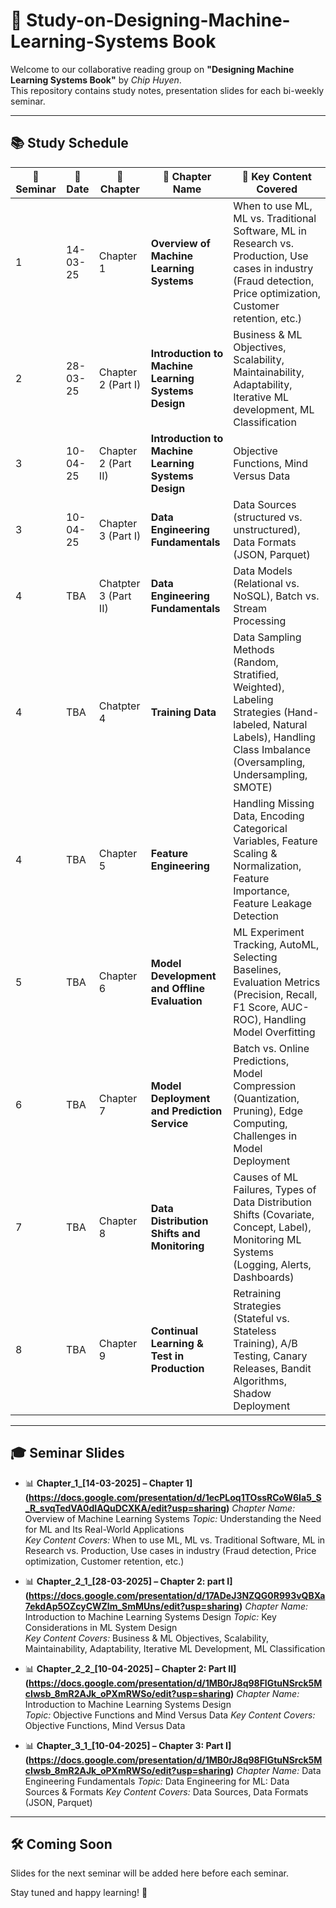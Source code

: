 # 🧠 Study-on-Designing-Machine-Learning-Systems Book

Welcome to our collaborative reading group on **"Designing Machine Learning Systems Book"** by *Chip Huyen*.  
This repository contains study notes, presentation slides for each bi-weekly seminar.

---

## 📚 Study Schedule

| 🔢 Seminar | 📅 Date       | 📖 Chapter     | 🧵 Chapter Name                                                                           | 🧩 Key Content Covered |
|------------|----------------|----------------|-------------------------------------------------------------------------------------|------------------------|
|  1  | 14-03-25       | Chapter 1       | **Overview of Machine Learning Systems**                   | When to use ML, ML vs. Traditional Software, ML in Research vs. Production, Use cases in industry (Fraud detection, Price optimization, Customer retention, etc.) |
|  2  | 28-03-25       | Chapter 2 (Part I)      | **Introduction to Machine Learning Systems Design** | Business & ML Objectives, Scalability, Maintainability, Adaptability, Iterative ML development, ML Classification |
|  3  | 10-04-25    | Chapter 2 (Part II)| **Introduction to Machine Learning Systems Design**                 | Objective Functions, Mind Versus Data |
|  3 | 10-04-25             | Chapter 3 (Part I)       | **Data Engineering Fundamentals**                | Data Sources (structured vs. unstructured), Data Formats (JSON, Parquet) |
|  4  | TBA            | Chatpter 3 (Part II)          | **Data Engineering Fundamentals**                | Data Models (Relational vs. NoSQL), Batch vs. Stream Processing |
|  4  | TBA            | Chatpter 4      | **Training Data**                | Data Sampling Methods (Random, Stratified, Weighted), Labeling Strategies (Hand-labeled, Natural Labels), Handling Class Imbalance (Oversampling, Undersampling, SMOTE) |
|  4  | TBA            | Chapter 5       | **Feature Engineering**                                               | Handling Missing Data, Encoding Categorical Variables, Feature Scaling & Normalization, Feature Importance, Feature Leakage Detection |
|  5 | TBA            | Chapter 6       | **Model Development and Offline Evaluation**                                               | ML Experiment Tracking, AutoML, Selecting Baselines, Evaluation Metrics (Precision, Recall, F1 Score, AUC-ROC), Handling Model Overfitting |
|  6  | TBA            | Chapter 7       | **Model Deployment and Prediction Service**                                                             | Batch vs. Online Predictions, Model Compression (Quantization, Pruning), Edge Computing, Challenges in Model Deployment |
|  7  | TBA            | Chapter 8       | **Data Distribution Shifts and Monitoring**                                                            | Causes of ML Failures, Types of Data Distribution Shifts (Covariate, Concept, Label), Monitoring ML Systems (Logging, Alerts, Dashboards) |
|  8  | TBA            | Chapter 9       | **Continual Learning & Test in Production**                                   | Retraining Strategies (Stateful vs. Stateless Training), A/B Testing, Canary Releases, Bandit Algorithms, Shadow Deployment |


---

## 🎓 Seminar Slides

- 📊 **Chapter_1_[14-03-2025]  – Chapter 1](https://docs.google.com/presentation/d/1ecPLoq1TOssRCoW6Ia5_S_R_svqTedVA0dIAQuDCXKA/edit?usp=sharing)**
  *Chapter Name:* Overview of Machine Learning Systems 
  *Topic:* Understanding the Need for ML and Its Real-World Applications  
  *Key Content Covers:* When to use ML, ML vs. Traditional Software, ML in Research vs. Production, Use cases in industry (Fraud detection, Price optimization, Customer retention, etc.)

- 📊 **Chapter_2_1_[28-03-2025] – Chapter 2: part I](https://docs.google.com/presentation/d/17ADeJ3NZQG0R993vQBXa7ekdAp5OZcyCWZlm_SmMUns/edit?usp=sharing)**
  *Chapter Name:* Introduction to Machine Learning Systems Design 
  *Topic:* Key Considerations in ML System Design  
  *Key Content Covers:* Business & ML Objectives, Scalability, Maintainability, Adaptability, Iterative ML Development, ML Classification

- 📊 **Chapter_2_2_[10-04-2025] – Chapter 2: Part II](https://docs.google.com/presentation/d/1MB0rJ8q98FlGtuNSrck5McIwsb_8mR2AJk_oPXmRWSo/edit?usp=sharing)**
  *Chapter Name:* Introduction to Machine Learning Systems Design  
  *Topic:* Objective Functions and Mind Versus Data 
  *Key Content Covers:* Objective Functions, Mind Versus Data
  
- 📊 **Chapter_3_1_[10-04-2025] – Chapter 3: Part I](https://docs.google.com/presentation/d/1MB0rJ8q98FlGtuNSrck5McIwsb_8mR2AJk_oPXmRWSo/edit?usp=sharing)**
  *Chapter Name:* Data Engineering Fundamentals 
  *Topic:* Data Engineering for ML: Data Sources & Formats 
  *Key Content Covers:* Data Sources, Data Formats (JSON, Parquet)
---

## 🛠️ Coming Soon

Slides for the next seminar will be added here before each seminar.

Stay tuned and happy learning! 🚀
